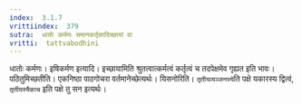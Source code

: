 ```yaml
---
index:  3.1.7
vrittiindex:  379
sutra:  धातोः कर्मणः समानकर्तृकादिच्छायां वा
vritti:  tattvabodhini 
---
```


धातोः कर्मणः। इषिकर्मण इत्यादि। इच्छायामिति श्रुतत्वात्कर्मत्वं कर्तृत्वं च तदपेक्षमेव गृह्यत इति भावः। पठितुमिच्छतीति। एकनिष्ठा पाठगोचरा वर्तमानेच्छेत्यर्थः। यिसनोरिति। `तृतीयव्यञ्जनस्ये`ति पक्षे यकारस्य द्वित्वं, `तृतीयस्यैकाच` इति पक्षे तु सन इत्यर्थः। 

